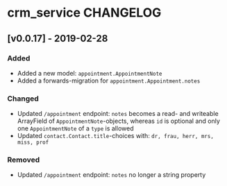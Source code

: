 # crm_service CHANGELOG

## [v0.0.17] - 2019-02-28

### Added

- Added a new model: `appointment.AppointmentNote`
- Added a forwards-migration for `appointment.Appointment.notes`

### Changed

- Updated `/appointment` endpoint: `notes` becomes a read- and writeable ArrayField of `AppointmentNote`-objects, 
whereas `id` is optional and only one `AppointmentNote` of a `type` is allowed 
- Updated `contact.Contact.title`-choices with: `dr, frau, herr, mrs, miss, prof`

### Removed

- Updated `/appointment` endpoint: `notes` no longer a string property
